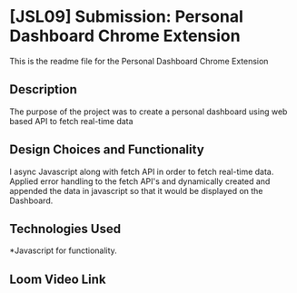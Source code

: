 # [JSL09] Submission: Personal Dashboard Chrome Extension

This is the readme file for the Personal Dashboard Chrome Extension

## Description

The purpose of the project was to create a personal dashboard using web based API to fetch real-time data

## Design Choices and Functionality

I async Javascript along with fetch API in order to fetch real-time data. Applied error handling to the fetch API's and dynamically created and appended the data in javascript so that it would be displayed on the Dashboard.

## Technologies Used

\*Javascript for functionality.

## Loom Video Link
